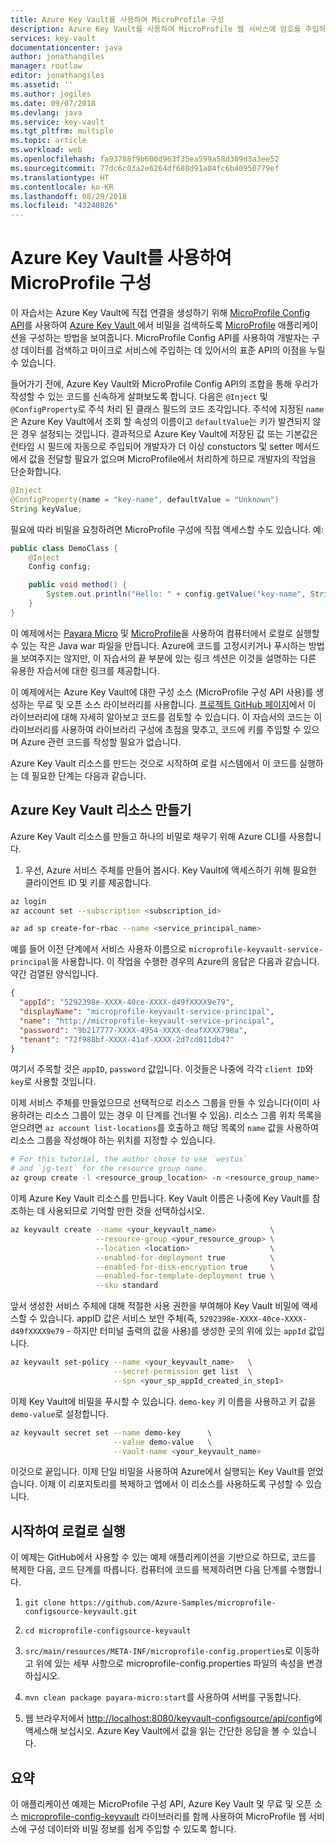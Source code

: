 ```yaml
---
title: Azure Key Vault를 사용하여 MicroProfile 구성
description: Azure Key Vault를 사용하여 MicroProfile 웹 서비스에 암호를 주입하는 방법 알아보기
services: key-vault
documentationcenter: java
author: jonathangiles
manager: routlaw
editor: jonathangiles
ms.assetid: ''
ms.author: jogiles
ms.date: 09/07/2018
ms.devlang: java
ms.service: key-vault
ms.tgt_pltfrm: multiple
ms.topic: article
ms.workload: web
ms.openlocfilehash: fa93788f9b600d963f35ea599a58d309d3a3ee52
ms.sourcegitcommit: 77dc6c03a2e6264df688d91a04fc6b40950779ef
ms.translationtype: HT
ms.contentlocale: ko-KR
ms.lasthandoff: 08/29/2018
ms.locfileid: "43240826"
---
```

# <a name="configure-microprofile-with-azure-key-vault"></a>Azure Key Vault를 사용하여 MicroProfile 구성

이 자습서는 Azure Key Vault에 직접 연결을 생성하기 위해 [MicroProfile Config API](https://microprofile.io/project/eclipse/microprofile-config)를 사용하여 [Azure Key Vault ](https://azure.microsoft.com/services/key-vault/)에서 비밀을 검색하도록 [MicroProfile](http://microprofile.io) 애플리케이션을 구성하는 방법을 보여줍니다. MicroProfile Config API를 사용하여 개발자는 구성 데이터를 검색하고 마이크로 서비스에 주입하는 데 있어서의 표준 API의 이점을 누릴 수 있습니다.

들어가기 전에, Azure Key Vault와 MicroProfile Config API의 조합을 통해 우리가 작성할 수 있는 코드를 신속하게 살펴보도록 합니다. 다음은 `@Inject` 및 `@ConfigProperty`로 주석 처리 된 클래스 필드의 코드 조각입니다. 주석에 지정된 `name`은 Azure Key Vault에서 조회 할 속성의 이름이고 `defaultValue`는 키가 발견되지 않은 경우 설정되는 것입니다. 결과적으로 Azure Key Vault에 저장된 값 또는 기본값은 런타임 시 필드에 자동으로 주입되어 개발자가 더 이상 constuctors 및 setter 메서드에서 값을 전달할 필요가 없으며 MicroProfile에서 처리하게 하므로 개발자의 작업을 단순화합니다.

```java
@Inject
@ConfigProperty(name = "key-name", defaultValue = "Unknown")
String keyValue;
```

필요에 따라 비밀을 요청하려면 MicroProfile 구성에 직접 액세스할 수도 있습니다. 예:

```java
public class DemoClass {
    @Inject
    Config config;

    public void method() {
        System.out.println("Hello: " + config.getValue("key-name", String.class));
    }
}
```

이 예제에서는 [Payara Micro](https://www.payara.fish/payara_micro) 및 [MicroProfile](https://microprofile.io/)을 사용하여 컴퓨터에서 로컬로 실행할 수 있는 작은 Java war 파일을 만듭니다. Azure에 코드를 고정시키거나 푸시하는 방법을 보여주지는 않지만, 이 자습서의 끝 부분에 있는 링크 섹션은 이것을 설명하는 다른 유용한 자습서에 대한 링크를 제공합니다.

이 예제에서는 Azure Key Vault에 대한 구성 소스 (MicroProfile 구성 API 사용)를 생성하는 무료 및 오픈 소스 라이브러리를 사용합니다. [프로젝트 GitHub 페이지](https://github.com/Azure/azure-microprofile/tree/master/microprofile-config-keyvault)에서 이 라이브러리에 대해 자세히 알아보고 코드를 검토할 수 있습니다. 이 자습서의 코드는 이 라이브러리를 사용하여 라이브러리 구성에 초점을 맞추고, 코드에 키를 주입할 수 있으며 Azure 관련 코드를 작성할 필요가 없습니다.

Azure Key Vault 리소스를 만드는 것으로 시작하여 로컬 시스템에서 이 코드를 실행하는 데 필요한 단계는 다음과 같습니다.

## <a name="creating-an-azure-key-vault-resource"></a>Azure Key Vault 리소스 만들기

Azure Key Vault 리소스를 만들고 하나의 비밀로 채우기 위해 Azure CLI를 사용합니다.

1. 우선, Azure 서비스 주체를 만들어 봅시다. Key Vault에 액세스하기 위해 필요한 클라이언트 ID 및 키를 제공합니다.

```bash
az login
az account set --subscription <subscription_id>

az ad sp create-for-rbac --name <service_principal_name>
```

예를 들어 이전 단계에서 서비스 사용자 이름으로 `microprofile-keyvault-service-principal`을 사용합니다. 이 작업을 수행한 경우의 Azure의 응답은 다음과 같습니다. 약간 검열된 양식입니다.

```json
{
  "appId": "5292398e-XXXX-40ce-XXXX-d49fXXXX9e79",
  "displayName": "microprofile-keyvault-service-principal",
  "name": "http://microprofile-keyvault-service-principal",
  "password": "9b217777-XXXX-4954-XXXX-deafXXXX790a",
  "tenant": "72f988bf-XXXX-41af-XXXX-2d7cd011db47"
}
```

여기서 주목할 것은 `appID`, `password` 값입니다. 이것들은 나중에 각각 `client ID`와 `key`로 사용할 것입니다.

이제 서비스 주체를 만들었으므로 선택적으로 리소스 그룹을 만들 수 있습니다(이미 사용하려는 리소스 그룹이 있는 경우 이 단계를 건너뛸 수 있음). 리소스 그룹 위치 목록을 얻으려면 `az account list-locations`를 호출하고 해당 목록의 `name` 값을 사용하여 리소스 그룹을 작성해야 하는 위치를 지정할 수 있습니다.

```bash
# For this tutorial, the author chose to use `westus`
# and `jg-test` for the resource group name.
az group create -l <resource_group_location> -n <resource_group_name>
```

이제 Azure Key Vault 리소스를 만듭니다. Key Vault 이름은 나중에 Key Vault를 참조하는 데 사용되므로 기억할 만한 것을 선택하십시오.

```bash
az keyvault create --name <your_keyvault_name>            \
                   --resource-group <your_resource_group> \
                   --location <location>                  \
                   --enabled-for-deployment true          \
                   --enabled-for-disk-encryption true     \
                   --enabled-for-template-deployment true \
                   --sku standard
```

앞서 생성한 서비스 주체에 대해 적절한 사용 권한을 부여해야 Key Vault 비밀에 액세스할 수 있습니다. appID 값은 서비스 보안 주체(즉, `5292398e-XXXX-40ce-XXXX-d49fXXXX9e79` - 하지만 터미널 출력의 값을 사용)를 생성한 곳의 위에 있는 `appId` 값입니다.

```bash
az keyvault set-policy --name <your_keyvault_name>   \
                       --secret-permission get list  \
                       --spn <your_sp_appId_created_in_step1>
```

이제 Key Vault에 비밀을 푸시할 수 있습니다. `demo-key` 키 이름을 사용하고 키 값을 `demo-value`로 설정합니다.

```bash
az keyvault secret set --name demo-key      \
                       --value demo-value   \
                       --vault-name <your_keyvault_name>  
```

이것으로 끝입니다. 이제 단일 비밀을 사용하여 Azure에서 실행되는 Key Vault를 얻었습니다. 이제 이 리포지토리를 복제하고 앱에서 이 리소스를 사용하도록 구성할 수 있습니다.

## <a name="getting-up-and-running-locally"></a>시작하여 로컬로 실행

이 예제는 GitHub에서 사용할 수 있는 예제 애플리케이션을 기반으로 하므로, 코드를 복제한 다음, 코드 단계를 따릅니다. 컴퓨터에 코드를 복제하려면 다음 단계를 수행합니다.

1. `git clone https://github.com/Azure-Samples/microprofile-configsource-keyvault.git`

1. `cd microprofile-configsource-keyvault`

1. `src/main/resources/META-INF/microprofile-config.properties`로 이동하고 위에 있는 세부 사항으로 microprofile-config.properties 파일의 속성을 변경하십시오.

1. `mvn clean package payara-micro:start`를 사용하여 서버를 구동합니다.

1. 웹 브라우저에서 [http://localhost:8080/keyvault-configsource/api/config](http://localhost:8080/keyvault-configsource/api/config)에 액세스해 보십시오. Azure Key Vault에서 값을 읽는 간단한 응답을 볼 수 있습니다.

## <a name="summary"></a>요약

이 애플리케이션 예제는 MicroProfile 구성 API, Azure Key Vault 및 무료 및 오픈 소스 [microprofile-config-keyvault](https://github.com/Azure/azure-microprofile/tree/master/microprofile-config-keyvault) 라이브러리를 함께 사용하여 MicroProfile 웹 서비스에 구성 데이터와 비밀 정보를 쉽게 주입할 수 있도록 합니다.
